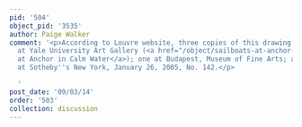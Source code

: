 ```yaml
---
pid: '504'
object_pid: '3535'
author: Paige Walker
comment: '<p>According to Louvre website, three copies of this drawing exist: one
  at Yale University Art Gallery (<a href="/object/sailboats-at-anchor-in-calm-water">Sailboats
  at Anchor in Calm Water</a>); one at Budapest, Museum of Fine Arts; and one sold
  at Sotheby''s New York, January 26, 2005, No. 142.</p>

  '
post_date: '09/03/14'
order: '503'
collection: discussion
---
```

